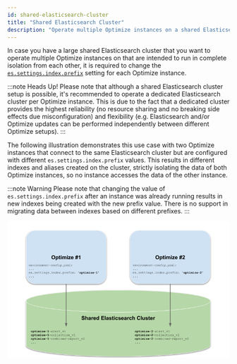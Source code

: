 ```yaml
---
id: shared-elasticsearch-cluster
title: "Shared Elasticsearch Cluster"
description: "Operate multiple Optimize instances on a shared Elasticsearch cluster."
---
```


In case you have a large shared Elasticsearch cluster that you want to operate multiple Optimize instances on that are intended to run in complete isolation from each other, it is required to change the [`es.settings.index.prefix`](../configuration/#index-settings) setting for each Optimize instance.

:::note Heads Up!
Please note that although a shared Elasticsearch cluster setup is possible, it's recommended to operate a dedicated Elasticsearch cluster per Optimize instance.
This is due to the fact that a dedicated cluster provides the highest reliability (no resource sharing and no breaking side effects due misconfiguration) and flexibility (e.g. Elasticsearch and/or Optimize updates can be performed independently between different Optimize setups).
:::

The following illustration demonstrates this use case with two Optimize instances that connect to the same Elasticsearch cluster but are configured with different `es.settings.index.prefix` values. This results in different indexes and aliases created on the cluster, strictly isolating the data of both Optimize instances, so no instance accesses the data of the other instance.

:::note Warning
Please note that changing the value of `es.settings.index.prefix` after an instance was already running results in new indexes being created with the new prefix value. There is no support in migrating data between indexes based on different prefixes.
:::

![Shared Elasticsearch Cluster Setup](img/shared-elasticsearch-cluster.png)
